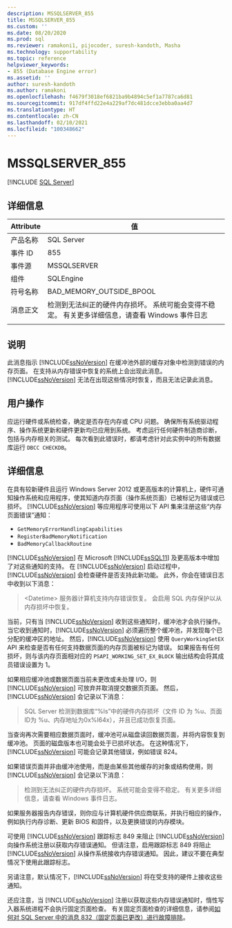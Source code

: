 ```yaml
---
description: MSSQLSERVER_855
title: MSSQLSERVER_855
ms.custom: ''
ms.date: 08/20/2020
ms.prod: sql
ms.reviewer: ramakoni1, pijocoder, suresh-kandoth, Masha
ms.technology: supportability
ms.topic: reference
helpviewer_keywords:
- 855 (Database Engine error)
ms.assetid: ''
author: suresh-kandoth
ms.author: ramakoni
ms.openlocfilehash: f4679f3018ef6821ba9b4894c5ef1a7787ca6d81
ms.sourcegitcommit: 917df4ffd22e4a229af7dc481dcce3ebba0aa4d7
ms.translationtype: HT
ms.contentlocale: zh-CN
ms.lasthandoff: 02/10/2021
ms.locfileid: "100348662"
---
```

# <a name="mssqlserver_855"></a>MSSQLSERVER_855
 [!INCLUDE [SQL Server](../../includes/applies-to-version/sqlserver.md)]

## <a name="details"></a>详细信息

|Attribute|值|
|---|---|
|产品名称|SQL Server|
|事件 ID|855|
|事件源|MSSQLSERVER|
|组件|SQLEngine|
|符号名称|BAD_MEMORY_OUTSIDE_BPOOL|
|消息正文|检测到无法纠正的硬件内存损坏。 系统可能会变得不稳定。 有关更多详细信息，请查看 Windows 事件日志|
||

## <a name="explanation"></a>说明

此消息指示 [!INCLUDE[ssNoVersion](../../includes/ssnoversion-md.md)] 在缓冲池外部的缓存对象中检测到错误的内存页面。 在支持从内存错误中恢复的系统上会出现此消息。 [!INCLUDE[ssNoVersion](../../includes/ssnoversion-md.md)] 无法在出现这些情况时恢复，而且无法记录此消息。

## <a name="user-action"></a>用户操作

应运行硬件或系统检查，确定是否存在内存或 CPU 问题。 确保所有系统驱动程序、操作系统更新和硬件更新均已应用到系统。 考虑运行任何硬件制造商诊断，包括与内存相关的测试。 每次看到此错误时，都请考虑针对此实例中的所有数据库运行 `DBCC CHECKDB`。

## <a name="more-information"></a>详细信息

在具有较新硬件且运行 Windows Server 2012 或更高版本的计算机上，硬件可通知操作系统和应用程序，使其知道内存页面（操作系统页面）已被标记为错误或已损坏。 [!INCLUDE[ssNoVersion](../../includes/ssnoversion-md.md)] 等应用程序可使用以下 API 集来注册这些“内存页面错误”通知：

- `GetMemoryErrorHandlingCapabilities`
- `RegisterBadMemoryNotification`
- `BadMemoryCallbackRoutine`

[!INCLUDE[ssNoVersion](../../includes/ssnoversion-md.md)] 在 Microsoft [!INCLUDE[ssSQL11](../../includes/sssql11-md.md)] 及更高版本中增加了对这些通知的支持。 在 [!INCLUDE[ssNoVersion](../../includes/ssnoversion-md.md)] 启动过程中，[!INCLUDE[ssNoVersion](../../includes/ssnoversion-md.md)] 会检查硬件是否支持此新功能。 此外，你会在错误日志中收到以下消息：

> \<Datetime> 服务器计算机支持内存错误恢复。 会启用 SQL 内存保护以从内存损坏中恢复。

当前，只有当 [!INCLUDE[ssNoVersion](../../includes/ssnoversion-md.md)] 收到这些通知时，缓冲池才会执行操作。 当它收到通知时，[!INCLUDE[ssNoVersion](../../includes/ssnoversion-md.md)] 必须遍历整个缓冲池，并发现每个已分配的缓冲区的地址。 然后，[!INCLUDE[ssNoVersion](../../includes/ssnoversion-md.md)] 使用 `QueryWorkingSetEX` API 来检查是否有任何支持数据页面的内存页面被标记为错误。 如果报告有任何损坏，则与该内存页面相对应的 `PSAPI_WORKING_SET_EX_BLOCK` 输出结构会将其成员错误设置为 1。

如果相应缓冲池或数据页面当前未更改或未处理 I/O，则 [!INCLUDE[ssNoVersion](../../includes/ssnoversion-md.md)] 可放弃并取消提交数据页页面。 然后，[!INCLUDE[ssNoVersion](../../includes/ssnoversion-md.md)] 会记录以下消息：

> SQL Server 检测到数据库“%ls”中的硬件内存损坏（文件 ID 为 %u、页面 ID为 %u、内存地址为0x%I64x），并且已成功恢复页面。

当查询再次需要相应数据页面时，缓冲池可从磁盘读回数据页面，并将内容恢复到缓冲池。 页面的磁盘版本也可能会处于已损坏状态。 在这种情况下，[!INCLUDE[ssNoVersion](../../includes/ssnoversion-md.md)] 可能会记录其他错误，例如错误 824。

如果错误页面并非由缓冲池使用，而是由某些其他缓存的对象或结构使用，则 [!INCLUDE[ssNoVersion](../../includes/ssnoversion-md.md)] 会记录以下消息：

> 检测到无法纠正的硬件内存损坏。 系统可能会变得不稳定。 有关更多详细信息，请查看 Windows 事件日志。

如果服务器报告内存错误，则你应与计算机硬件供应商联系，并执行相应的操作，例如执行内存诊断、更新 BIOS 和固件，以及更换错误的内存模块。

可使用 [!INCLUDE[ssNoVersion](../../includes/ssnoversion-md.md)] 跟踪标志 849 来阻止 [!INCLUDE[ssNoVersion](../../includes/ssnoversion-md.md)] 向操作系统注册以获取内存错误通知。 但请注意，启用跟踪标志 849 将阻止 [!INCLUDE[ssNoVersion](../../includes/ssnoversion-md.md)] 从操作系统接收内存错误通知。 因此，建议不要在典型情况下使用此跟踪标志。

另请注意，默认情况下，[!INCLUDE[ssNoVersion](../../includes/ssnoversion-md.md)] 将在受支持的硬件上接收这些通知。

还应注意，当 [!INCLUDE[ssNoVersion](../../includes/ssnoversion-md.md)] 注册以获取这些内存错误通知时，惰性写入器系统进程不会执行固定页面检查。 有关固定页面检查的详细信息，请参阅[如何对 SQL Server 中的消息 832（固定页面已更改）进行故障排除](https://support.microsoft.com/help/2015759)。
